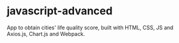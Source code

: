 # javascript-advanced
App to obtain cities' life quality score, built with HTML, CSS, JS and Axios.js, Chart.js and Webpack.
